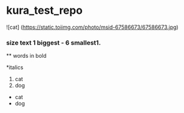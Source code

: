 # kura_test_repo

![cat] (https://static.toiimg.com/photo/msid-67586673/67586673.jpg)

### size text 1 biggest - 6 smallest1.

** words in bold

*italics

1. cat
2. dog


- cat
- dog

